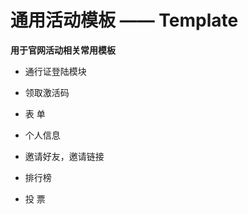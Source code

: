 通用活动模板 —— Template
============================

**用于官网活动相关常用模板**

* 通行证登陆模块

* 领取激活码

* 表 单

* 个人信息

* 邀请好友，邀请链接

* 排行榜

* 投 票